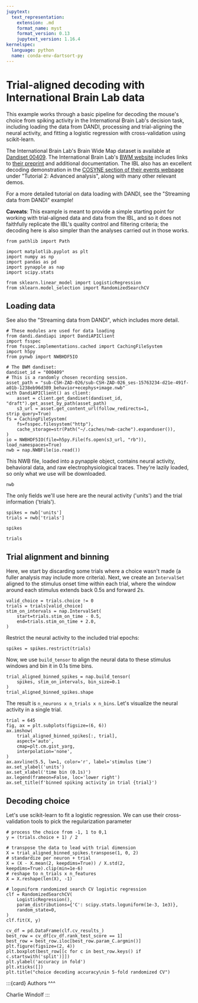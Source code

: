 ```yaml
---
jupytext:
  text_representation:
    extension: .md
    format_name: myst
    format_version: 0.13
    jupytext_version: 1.16.4
kernelspec:
  language: python
  name: conda-env-dartsort-py
---
```


# Trial-aligned decoding with International Brain Lab data

This example works through a basic pipeline for decoding the mouse's choice from spiking activity in the International Brain Lab's decision task, including loading the data from DANDI, processing and trial-aligning the neural activity, and fitting a logistic regression with cross-validation using scikit-learn.

The International Brain Lab's Brain Wide Map dataset is available at [Dandiset 00409](https://dandiarchive.org/dandiset/000409/). The International Brain Lab's [BWM website](https://www.internationalbrainlab.com/brainwide-map) includes links to [their preprint](https://www.biorxiv.org/content/10.1101/2023.07.04.547681) and additional documentation. The IBL also has an excellent decoding demonstration in the [COSYNE section of their events webpage](https://www.internationalbrainlab.com/events) under "Tutorial 2: Advanced analysis", along with many other relevant demos.

For a more detailed tutorial on data loading with DANDI, see the "Streaming data from DANDI" example!

**Caveats**: This example is meant to provide a simple starting point for working with trial-aligned data and data from the IBL, and so it does not faithfully replicate the IBL's quality control and filtering criteria; the decoding here is also simpler than the analyses carried out in those works.

```{code-cell} ipython3
from pathlib import Path

import matplotlib.pyplot as plt
import numpy as np
import pandas as pd
import pynapple as nap
import scipy.stats

from sklearn.linear_model import LogisticRegression
from sklearn.model_selection import RandomizedSearchCV
```

## Loading data

See also the "Streaming data from DANDI", which includes more detail.

```{code-cell} ipython3
# These modules are used for data loading
from dandi.dandiapi import DandiAPIClient
import fsspec
from fsspec.implementations.cached import CachingFileSystem
import h5py
from pynwb import NWBHDF5IO
```

```{code-cell} ipython3
# The BWM dandiset:
dandiset_id = "000409"
# This is a randomly chosen recording session.
asset_path = "sub-CSH-ZAD-026/sub-CSH-ZAD-026_ses-15763234-d21e-491f-a01b-1238eb96d389_behavior+ecephys+image.nwb"
with DandiAPIClient() as client:
    asset = client.get_dandiset(dandiset_id, "draft").get_asset_by_path(asset_path)
    s3_url = asset.get_content_url(follow_redirects=1, strip_query=True)
fs = CachingFileSystem(
    fs=fsspec.filesystem("http"),
    cache_storage=str(Path("~/.caches/nwb-cache").expanduser()),
)
io = NWBHDF5IO(file=h5py.File(fs.open(s3_url, "rb")), load_namespaces=True)
nwb = nap.NWBFile(io.read())
```

This NWB file, loaded into a pynapple object, contains neural activity, behavioral data, and raw electrophysiological traces. They're lazily loaded, so only what we use will be downloaded.

```{code-cell} ipython3
nwb
```

The only fields we'll use here are the neural activity ('units') and the trial information ('trials').

```{code-cell} ipython3
spikes = nwb['units']
trials = nwb['trials']
```

```{code-cell} ipython3
spikes
```

```{code-cell} ipython3
trials
```

## Trial alignment and binning

Here, we start by discarding some trials where a choice wasn't made (a fuller analysis may include more criteria). Next, we create an `IntervalSet` aligned to the stimulus onset time within each trial, where the window around each stimulus extends back 0.5s and forward 2s.

```{code-cell} ipython3
valid_choice = trials.choice != 0
trials = trials[valid_choice]
stim_on_intervals = nap.IntervalSet(
    start=trials.stim_on_time - 0.5,
    end=trials.stim_on_time + 2.0,
)
```

Restrict the neural activity to the included trial epochs:

```{code-cell} ipython3
spikes = spikes.restrict(trials)
```

Now, we use `build_tensor` to align the neural data to these stimulus windows and bin it in 0.1s time bins.

```{code-cell} ipython3
trial_aligned_binned_spikes = nap.build_tensor(
    spikes, stim_on_intervals, bin_size=0.1
)
trial_aligned_binned_spikes.shape
```

The result is `n_neurons x n_trials x n_bins`. Let's visualize the neural activity in a single trial.

```{code-cell} ipython3
trial = 645
fig, ax = plt.subplots(figsize=(6, 6))
ax.imshow(
    trial_aligned_binned_spikes[:, trial],
    aspect='auto',
    cmap=plt.cm.gist_yarg,
    interpolation='none',
)
ax.axvline(5.5, lw=1, color='r', label='stimulus time')
ax.set_ylabel('units')
ax.set_xlabel('time bin (0.1s)')
ax.legend(frameon=False, loc='lower right')
ax.set_title(f'binned spiking activity in trial {trial}')
```

## Decoding choice

Let's use scikit-learn to fit a logistic regression.
We can use their cross-validation tools to pick the regularization parameter

```{code-cell} ipython3
# process the choice from -1, 1 to 0,1
y = (trials.choice + 1) / 2
```

```{code-cell} ipython3
# transpose the data to lead with trial dimension
X = trial_aligned_binned_spikes.transpose(1, 0, 2)
# standardize per neuron + trial
X = (X - X.mean(2, keepdims=True)) / X.std(2, keepdims=True).clip(min=1e-6)
# reshape to n_trials x n_features
X = X.reshape(len(X), -1)
```

```{code-cell} ipython3
# loguniform randomized search CV logistic regression
clf = RandomizedSearchCV(
    LogisticRegression(),
    param_distributions={'C': scipy.stats.loguniform(1e-3, 1e3)},
    random_state=0,
)
clf.fit(X, y)
```

```{code-cell} ipython3
cv_df = pd.DataFrame(clf.cv_results_)
best_row = cv_df[cv_df.rank_test_score == 1]
best_row = best_row.iloc[best_row.param_C.argmin()]
plt.figure(figsize=(2, 4))
plt.boxplot(best_row[[c for c in best_row.keys() if c.startswith('split')]])
plt.ylabel('accuracy in fold')
plt.xticks([])
plt.title("choice decoding accuracy\nin 5-fold randomized CV")
```

:::{card}
Authors
^^^

Charlie Windolf
:::


